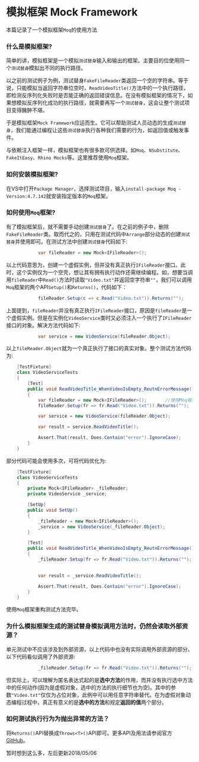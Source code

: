 # 模拟框架 Mock Framework
本篇记录了一个模拟框架`Moq`的使用方法

### 什么是模拟框架?
简单的讲，模拟框架是一个模拟`测试替身`输入和输出的框架。主要目的位使用同一个`测试替身`模拟出不同的执行路径。

以之前的测试例子为例，测试替身`FakeFileReader`类返回一个空的字符串。等于说，只能模拟当返回字符串位空时，`ReadVideoTitle()`方法中的一个执行路径，即检测反序列化失败时是否能正确的返回错误信息。在没有模拟框架的情况下，如果想模拟反序列化成功的执行路径，就需要再写一个`测试替身`，这会让整个测试项目变得臃肿不堪。

于是模拟框架`Mock Framework`应运而生。它可以帮助测试人员动态的生成`测试替身`，我们能通过编程让这些`测试替身`执行各种我们需要的行为，如返回值或触发事件。

与依赖注入框架一样，模拟框架也有很多款可供选择。如`Moq`、`NSubstitute`、`FakeItEasy`、`Rhino Mocks`等。这里推荐使用`Moq`框架。

### 如何安装模拟框架?
在VS中打开`Package Manager`，选择测试项目，输入`install-package Moq -Version:4.7.142`就安装指定版本的`Moq`框架。

### 如何使用`Moq`框架?
有了模拟框架后，就不需要手动创建`测试替身`了。在之前的例子中，删除`FakeFileReader`类。取而代之的，只用在测试代码中`Arrange`部分动态的创建`测试替身`并使用即可。在测试方法中创建`测试替身`代码如下:
```c#
            var fileReader = new Mock<IFileReader>();
```
以上代码意思为，创建一个虚假实例，但并没有真正执行`IFileReader`接口。此时，这个实例仅为一个空壳，想让其有拥有执行动作还需继续编程。如，想要当调用`fileReader`中`Read()`方法时读取`"Video.txt"`并返回空字符串`""`，我们可以调用`Moq`框架的两个API`Setup()`和`Returns()`，代码如下：
```c#
            fileReader.Setup(c => c.Read("Video.txt")).Returns("");
```
上面提到，`fileReader`并没有真正执行`IFileReader`接口，原因是`fileReader`是一个虚假实例。但是在实例化`VideoService`类时又必须注入一个执行了`IFileReader`接口的对象。解决方法代码如下:
```c#
            var service = new VideoService(fileReader.Object);
```
以上`fileReader.Object`就为一个真正执行了接口的真实对象。整个测试方法代码为:
```c#
    [TestFixture]
    class VideoServiceTests
    {
        [Test]
        public void ReadVideoTitle_WhenVideoIsEmpty_ReutnErrorMessage()
        {
            var fileReader = new Mock<IFileReader>();       //使用Moq框架建立虚假实例
            fileReader.Setup(fr => fr.Read("Video.txt")).Returns("");     //动态编程虚假示例，通过匿名表达式模拟调用方法，并按需求编写返回值

            var service = new VideoService(fileReader.Object);          //向构造器注入虚假实例的真实对象

            var result = service.ReadVideoTitle();

            Assert.That(result, Does.Contain("error").IgnoreCase);
        }
    }
```
部分代码可能会使用多次，可将代码优化为:
```c#
    [TestFixture]
    class VideoServiceTests
    {
        private Mock<IFileReader> _fileReader;
        private VideoService _service;

        [SetUp]
        public void SetUp()
        {
            _fileReader = new Mock<IFileReader>();
            _service = new VideoService(_fileReader.Object);
        }

        [Test]
        public void ReadVideoTitle_WhenVideoIsEmpty_ReutnErrorMessage()
        {
            _fileReader.Setup(fr => fr.Read("Video.txt")).Returns("");
            

            var result = _service.ReadVideoTitle();

            Assert.That(result, Does.Contain("error").IgnoreCase);
        }
    }
```
使用`Moq`框架重构测试方法完毕。

### 为什么模拟框架生成的测试替身模拟调用方法时，仍然会读取外部资源？
单元测试中不应该涉及到外部资源，以上代码中也没有实际调用外部资源的部分。以下代码看似调用了外部资源:
```c#
            _fileReader.Setup(fr => fr.Read("Video.txt")).Returns("");
```
但实际上，可以理解为匿名表达式起的是**选中方法**的作用，而并没有执行选中方法中的任何动作(因为是虚假对象，选中的方法的执行细节也为空)。其中的参数`"Video.txt"`仅仅为占位对象，此例中可以用任意字符串替代。在为虚假对象动态编程过程中，真正有意义的是**选中的方法**和规定**返回的值**两个部分。

### 如何测试执行行为为抛出异常的方法？
将`Returns()`API替换成`Throws<T>()`API即可。更多API及用法请参阅官方[GitHub](https://github.com/Moq/moq4/wiki/Quickstart)。

暂时想到这么多，左后更新2018/05/06
